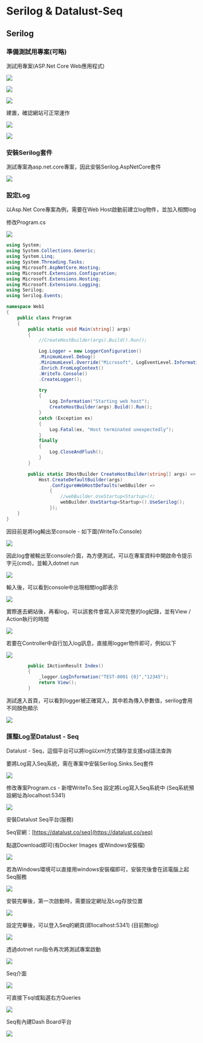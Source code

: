 # Serilog & Datalust-Seq

## Serilog

### 準備測試用專案\(可略\)

測試用專案\(ASP.Net Core Web應用程式\)

![](../.gitbook/assets/image%20%2882%29.png)

![](../.gitbook/assets/image%20%28112%29.png)

![](../.gitbook/assets/image%20%28158%29.png)

建置，確認網站可正常運作

![](../.gitbook/assets/image%20%2888%29.png)

![](../.gitbook/assets/image%20%28211%29.png)

### 安裝Serilog套件

測試專案為asp.net.core專案，因此安裝Serilog.AspNetCore套件

![](../.gitbook/assets/image%20%2853%29.png)

### 設定Log

以Asp.Net Core專案為例，需要在Web Host啟動前建立log物件，並加入相關log

修改Program.cs

![](../.gitbook/assets/image%20%28197%29.png)

```csharp
using System;
using System.Collections.Generic;
using System.Linq;
using System.Threading.Tasks;
using Microsoft.AspNetCore.Hosting;
using Microsoft.Extensions.Configuration;
using Microsoft.Extensions.Hosting;
using Microsoft.Extensions.Logging;
using Serilog;
using Serilog.Events;

namespace Web1
{
    public class Program
    {
        public static void Main(string[] args)
        {
            //CreateHostBuilder(args).Build().Run();

            Log.Logger = new LoggerConfiguration()
            .MinimumLevel.Debug()
            .MinimumLevel.Override("Microsoft", LogEventLevel.Information)
            .Enrich.FromLogContext()
            .WriteTo.Console()
            .CreateLogger();

            try
            {
                Log.Information("Starting web host");
                CreateHostBuilder(args).Build().Run();
            }
            catch (Exception ex)
            {
                Log.Fatal(ex, "Host terminated unexpectedly");
            }
            finally
            {
                Log.CloseAndFlush();
            }
        }

        public static IHostBuilder CreateHostBuilder(string[] args) =>
            Host.CreateDefaultBuilder(args)
                .ConfigureWebHostDefaults(webBuilder =>
                {
                    //webBuilder.UseStartup<Startup>();
                    webBuilder.UseStartup<Startup>().UseSerilog();
                });
    }
}

```

因目前是將log輸出至console - 如下圖\(WriteTo.Console\)

![](../.gitbook/assets/image%20%2887%29.png)

因此log會被輸出至console介面，為方便測試，可以在專案資料中開啟命令提示字元\(cmd\)，並輸入dotnet run

![](../.gitbook/assets/image%20%28209%29.png)

輸入後，可以看到console中出現相關log即表示

![](../.gitbook/assets/image%20%28246%29.png)

實際進去網站後，再看log，可以該套件會寫入非常完整的log紀錄，並有View / Action執行的時間

![](../.gitbook/assets/image%20%28178%29.png)

若要在Controller中自行加入log訊息，直接用logger物件即可，例如以下

![](../.gitbook/assets/image%20%2870%29.png)

```csharp
        public IActionResult Index()
        {
            _logger.LogInformation("TEST-0001 {0}","12345");
            return View();
        }
```

測試進入首頁，可以看到logger被正確寫入，其中若為傳入參數值，serilog會用不同顏色顯示

![](../.gitbook/assets/image%20%289%29.png)

### 匯整Log至Datalust - Seq

Datalust - Seq，這個平台可以將log以xml方式儲存並支援sql語法查詢

要將Log寫入Seq系統，需在專案中安裝Serilog.Sinks.Seq套件

![](../.gitbook/assets/image%20%2816%29.png)

修改專案Program.cs - 新增WriteTo.Seq 設定將Log寫入Seq系統中 \(Seq系統預設網址為localhost:5341\)

![](../.gitbook/assets/image%20%28217%29.png)

安裝Datalust Seq平台\(服務\)

Seq官網：[https://datalust.co/seq](https://datalust.co/seq)

點選Download即可\(有Docker Images 或Windows安裝檔\)

![](../.gitbook/assets/image%20%28127%29.png)

若為Windows環境可以直接用windows安裝檔即可，安裝完後會在該電腦上起Seq服務

![](../.gitbook/assets/image%20%28187%29.png)

安裝完畢後，第一次啟動時，需要設定網址及Log存放位置

![](../.gitbook/assets/image%20%28223%29.png)

設定完畢後，可以登入Seq的網頁\(即localhost:5341\) \(目前無log\)

![](../.gitbook/assets/image%20%28114%29.png)

透過dotnet run指令再次將測試專案啟動

![](../.gitbook/assets/image%20%28123%29.png)

Seq介面

![](../.gitbook/assets/image%20%2876%29.png)

可直接下sql或點選右方Queries

![](../.gitbook/assets/image%20%2862%29.png)

Seq有內建Dash Board平台

![](../.gitbook/assets/image%20%28166%29.png)

